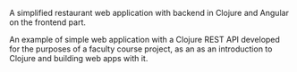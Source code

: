 A simplified restaurant web application with backend in Clojure and Angular on the frontend part.

An example of simple web application with a Clojure REST API developed for the purposes of a faculty course project,
as an as an introduction to Clojure and building web apps with it.
